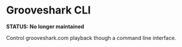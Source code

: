 # Grooveshark CLI

**STATUS: No longer maintained**

Control grooveshark.com playback though a command line interface.
